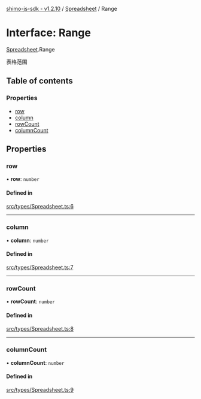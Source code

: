 [shimo-js-sdk - v1.2.10](/README.md) / [Spreadsheet](/modules/Spreadsheet.md) / Range

# Interface: Range

[Spreadsheet](/modules/Spreadsheet.md).Range

表格范围

## Table of contents

### Properties

- [row](/interfaces/Spreadsheet.Range.md#row)
- [column](/interfaces/Spreadsheet.Range.md#column)
- [rowCount](/interfaces/Spreadsheet.Range.md#rowcount)
- [columnCount](/interfaces/Spreadsheet.Range.md#columncount)

## Properties

### row

• **row**: `number`

#### Defined in

[src/types/Spreadsheet.ts:6](https://github.com/byte9527/shimo-js-sdk/blob/main/src/types/Spreadsheet.ts#L6)

___

### column

• **column**: `number`

#### Defined in

[src/types/Spreadsheet.ts:7](https://github.com/byte9527/shimo-js-sdk/blob/main/src/types/Spreadsheet.ts#L7)

___

### rowCount

• **rowCount**: `number`

#### Defined in

[src/types/Spreadsheet.ts:8](https://github.com/byte9527/shimo-js-sdk/blob/main/src/types/Spreadsheet.ts#L8)

___

### columnCount

• **columnCount**: `number`

#### Defined in

[src/types/Spreadsheet.ts:9](https://github.com/byte9527/shimo-js-sdk/blob/main/src/types/Spreadsheet.ts#L9)
